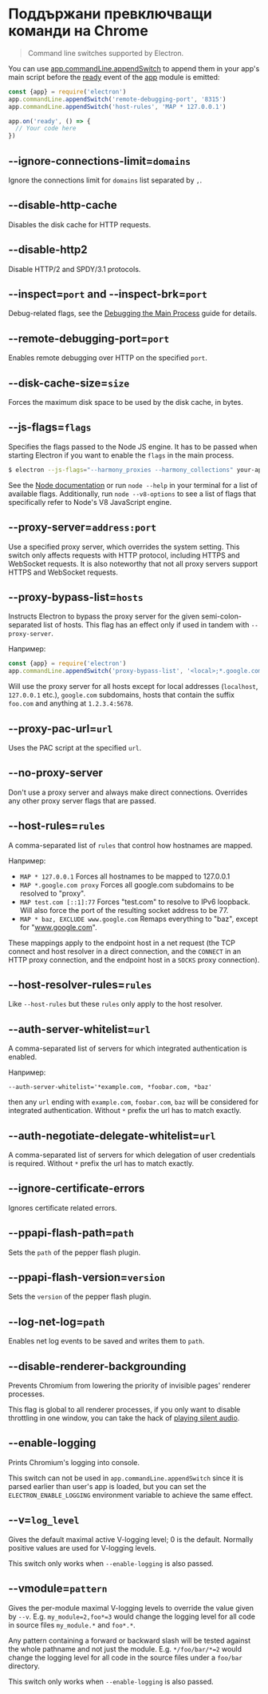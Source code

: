 # Поддържани превключващи команди на Chrome

> Command line switches supported by Electron.

You can use [app.commandLine.appendSwitch](app.md#appcommandlineappendswitchswitch-value) to append them in your app's main script before the [ready](app.md#event-ready) event of the [app](app.md) module is emitted:

```javascript
const {app} = require('electron')
app.commandLine.appendSwitch('remote-debugging-port', '8315')
app.commandLine.appendSwitch('host-rules', 'MAP * 127.0.0.1')

app.on('ready', () => {
  // Your code here
})
```

## --ignore-connections-limit=`domains`

Ignore the connections limit for `domains` list separated by `,`.

## --disable-http-cache

Disables the disk cache for HTTP requests.

## --disable-http2

Disable HTTP/2 and SPDY/3.1 protocols.

## --inspect=`port` and --inspect-brk=`port`

Debug-related flags, see the [Debugging the Main Process](../tutorial/debugging-main-process.md) guide for details.

## --remote-debugging-port=`port`

Enables remote debugging over HTTP on the specified `port`.

## --disk-cache-size=`size`

Forces the maximum disk space to be used by the disk cache, in bytes.

## --js-flags=`flags`

Specifies the flags passed to the Node JS engine. It has to be passed when starting Electron if you want to enable the `flags` in the main process.

```bash
$ electron --js-flags="--harmony_proxies --harmony_collections" your-app
```

See the [Node documentation](https://nodejs.org/api/cli.html) or run `node --help` in your terminal for a list of available flags. Additionally, run `node --v8-options` to see a list of flags that specifically refer to Node's V8 JavaScript engine.

## --proxy-server=`address:port`

Use a specified proxy server, which overrides the system setting. This switch only affects requests with HTTP protocol, including HTTPS and WebSocket requests. It is also noteworthy that not all proxy servers support HTTPS and WebSocket requests.

## --proxy-bypass-list=`hosts`

Instructs Electron to bypass the proxy server for the given semi-colon-separated list of hosts. This flag has an effect only if used in tandem with `--proxy-server`.

Например:

```javascript
const {app} = require('electron')
app.commandLine.appendSwitch('proxy-bypass-list', '<local>;*.google.com;*foo.com;1.2.3.4:5678')
```

Will use the proxy server for all hosts except for local addresses (`localhost`, `127.0.0.1` etc.), `google.com` subdomains, hosts that contain the suffix `foo.com` and anything at `1.2.3.4:5678`.

## --proxy-pac-url=`url`

Uses the PAC script at the specified `url`.

## --no-proxy-server

Don't use a proxy server and always make direct connections. Overrides any other proxy server flags that are passed.

## --host-rules=`rules`

A comma-separated list of `rules` that control how hostnames are mapped.

Например:

* `MAP * 127.0.0.1` Forces all hostnames to be mapped to 127.0.0.1
* `MAP *.google.com proxy` Forces all google.com subdomains to be resolved to "proxy".
* `MAP test.com [::1]:77` Forces "test.com" to resolve to IPv6 loopback. Will also force the port of the resulting socket address to be 77.
* `MAP * baz, EXCLUDE www.google.com` Remaps everything to "baz", except for "www.google.com".

These mappings apply to the endpoint host in a net request (the TCP connect and host resolver in a direct connection, and the `CONNECT` in an HTTP proxy connection, and the endpoint host in a `SOCKS` proxy connection).

## --host-resolver-rules=`rules`

Like `--host-rules` but these `rules` only apply to the host resolver.

## --auth-server-whitelist=`url`

A comma-separated list of servers for which integrated authentication is enabled.

Например:

    --auth-server-whitelist='*example.com, *foobar.com, *baz'
    

then any `url` ending with `example.com`, `foobar.com`, `baz` will be considered for integrated authentication. Without `*` prefix the url has to match exactly.

## --auth-negotiate-delegate-whitelist=`url`

A comma-separated list of servers for which delegation of user credentials is required. Without `*` prefix the url has to match exactly.

## --ignore-certificate-errors

Ignores certificate related errors.

## --ppapi-flash-path=`path`

Sets the `path` of the pepper flash plugin.

## --ppapi-flash-version=`version`

Sets the `version` of the pepper flash plugin.

## --log-net-log=`path`

Enables net log events to be saved and writes them to `path`.

## --disable-renderer-backgrounding

Prevents Chromium from lowering the priority of invisible pages' renderer processes.

This flag is global to all renderer processes, if you only want to disable throttling in one window, you can take the hack of [playing silent audio](https://github.com/atom/atom/pull/9485/files).

## --enable-logging

Prints Chromium's logging into console.

This switch can not be used in `app.commandLine.appendSwitch` since it is parsed earlier than user's app is loaded, but you can set the `ELECTRON_ENABLE_LOGGING` environment variable to achieve the same effect.

## --v=`log_level`

Gives the default maximal active V-logging level; 0 is the default. Normally positive values are used for V-logging levels.

This switch only works when `--enable-logging` is also passed.

## --vmodule=`pattern`

Gives the per-module maximal V-logging levels to override the value given by `--v`. E.g. `my_module=2,foo*=3` would change the logging level for all code in source files `my_module.*` and `foo*.*`.

Any pattern containing a forward or backward slash will be tested against the whole pathname and not just the module. E.g. `*/foo/bar/*=2` would change the logging level for all code in the source files under a `foo/bar` directory.

This switch only works when `--enable-logging` is also passed.